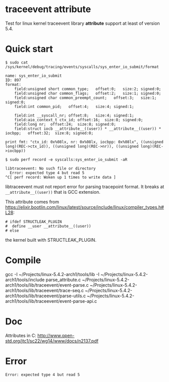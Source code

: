 # traceevent attribute

Test for linux kernel traceevent library __attribute__ support
at least of version 5.4.

# Quick start

```
$ sudo cat /sys/kernel/debug/tracing/events/syscalls/sys_enter_io_submit/format

name: sys_enter_io_submit
ID: 897
format:
	field:unsigned short common_type;	offset:0;	size:2;	signed:0;
	field:unsigned char common_flags;	offset:2;	size:1;	signed:0;
	field:unsigned char common_preempt_count;	offset:3;	size:1;	signed:0;
	field:int common_pid;	offset:4;	size:4;	signed:1;

	field:int __syscall_nr;	offset:8;	size:4;	signed:1;
	field:aio_context_t ctx_id;	offset:16;	size:8;	signed:0;
	field:long nr;	offset:24;	size:8;	signed:0;
	field:struct iocb __attribute__((user)) * __attribute__((user)) * iocbpp;	offset:32;	size:8;	signed:0;

print fmt: "ctx_id: 0x%08lx, nr: 0x%08lx, iocbpp: 0x%08lx", ((unsigned long)(REC->ctx_id)), ((unsigned long)(REC->nr)), ((unsigned long)(REC->iocbpp))

$ sudo perf record -e syscalls:sys_enter_io_submit -aR

libtraceevent: No such file or directory
  Error: expected type 4 but read 5
^C[ perf record: Woken up 1 times to write data ]

```

libtraceevent must not report error for parsing tracepoint format.
It breaks at `__attribute__((user))` that is GCC extension.

This attribute comes from <https://elixir.bootlin.com/linux/latest/source/include/linux/compiler_types.h#L28>:

```
# ifdef STRUCTLEAK_PLUGIN
#  define __user __attribute__((user))
# else
```

the kernel built with STRUCTLEAK_PLUGIN.

# Compile

 gcc -I ~/Projects/linux-5.4.2-arch1/tools/lib -I ~/Projects/linux-5.4.2-arch1/tools/include parse_attribute.c ~/Projects/linux-5.4.2-arch1/tools/lib/traceevent/event-parse.c ~/Projects/linux-5.4.2-arch1/tools/lib/traceevent/trace-seq.c ~/Projects/linux-5.4.2-arch1/tools/lib/traceevent/parse-utils.c ~/Projects/linux-5.4.2-arch1/tools/lib/traceevent/event-parse-api.c

# Doc

Attributes in C: http://www.open-std.org/jtc1/sc22/wg14/www/docs/n2137.pdf

# Error

```
Error: expected type 4 but read 5
```
